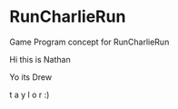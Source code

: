 # RunCharlieRun
Game Program concept for RunCharlieRun

Hi this is Nathan

Yo its Drew

t a y l o r :)
